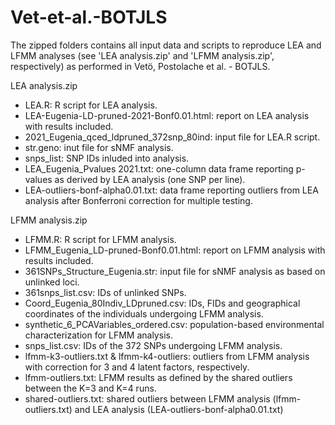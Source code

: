 # Vet-et-al.-BOTJLS

The zipped folders contains all input data and scripts to reproduce LEA and LFMM analyses (see 'LEA analysis.zip' and 'LFMM analysis.zip', respectively) as performed in Vetö, Postolache et al. - BOTJLS.

LEA analysis.zip
- LEA.R: R script for LEA analysis.
- LEA-Eugenia-LD-pruned-2021-Bonf0.01.html: report on LEA analysis with results included.
- 2021_Eugenia_qced_ldpruned_372snp_80ind: input file for LEA.R script.
- str.geno: inut file for sNMF analysis.
- snps_list: SNP IDs inluded into analysis.
- LEA_Eugenia_Pvalues 2021.txt: one-column data frame reporting p-values as derived by LEA analysis (one SNP per line).
- LEA-outliers-bonf-alpha0.01.txt: data frame reporting outliers from LEA analysis after Bonferroni correction for multiple testing.

LFMM analysis.zip
- LFMM.R: R script for LFMM analysis. 
- LFMM_Eugenia_LD-pruned-Bonf0.01.html: report on LFMM analysis with results included.
- 361SNPs_Structure_Eugenia.str: input file for sNMF analysis as based on unlinked loci.
- 361snps_list.csv: IDs of unlinked SNPs.
- Coord_Eugenia_80Indiv_LDpruned.csv: IDs, FIDs and geographical coordinates of the individuals undergoing LFMM analysis.
- synthetic_6_PCAVariables_ordered.csv: population-based environmental characterization for LFMM analysis.
- snps_list.csv: IDs of the 372 SNPs undergoing LFMM analysis.
- lfmm-k3-outliers.txt & lfmm-k4-outliers: outliers from LFMM analysis with correction for 3 and 4 latent factors, respectively.
- lfmm-outliers.txt: LFMM results as defined by the shared outliers between the K=3 and K=4 runs.
- shared-outliers.txt: shared outliers between LFMM analysis (lfmm-outliers.txt) and LEA analysis (LEA-outliers-bonf-alpha0.01.txt)
